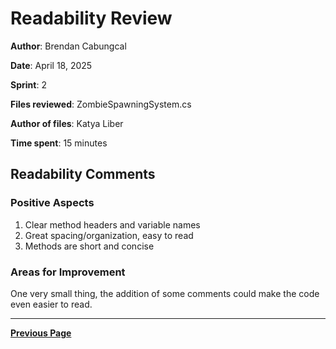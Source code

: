 # Readability Review

**Author**: Brendan Cabungcal

**Date**: April 18, 2025

**Sprint**: 2

**Files reviewed**: ZombieSpawningSystem.cs

**Author of files**: Katya Liber

**Time spent**: 15 minutes

## Readability Comments

### Positive Aspects

1. Clear method headers and variable names
2. Great spacing/organization, easy to read
3. Methods are short and concise

### Areas for Improvement

One very small thing, the addition of some comments could make the code even easier to read.

---

[**Previous Page**](../README.md)
